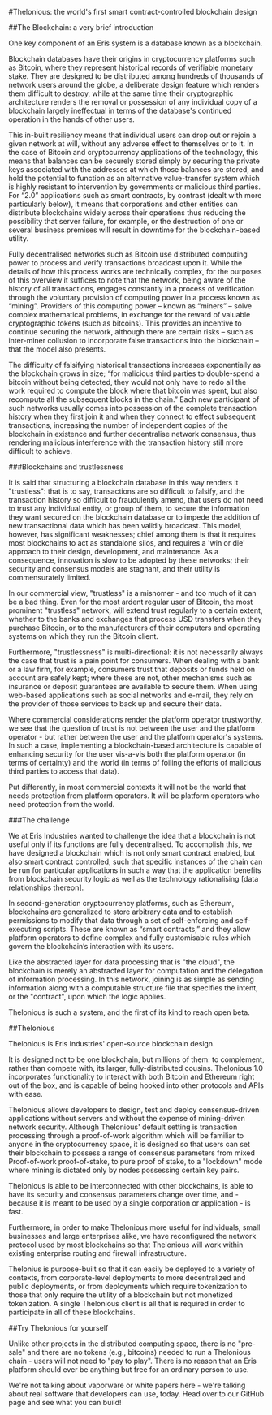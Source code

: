 #Thelonious: the world's first smart contract-controlled blockchain design 

##The Blockchain: a very brief introduction

One key component of an Eris system is a database known as a blockchain.

Blockchain databases have their origins in cryptocurrency platforms such as Bitcoin, where they represent historical records of verifiable monetary stake. They are designed to be distributed among hundreds of thousands of network users around the globe, a deliberate design feature which renders them difficult to destroy, while at the same time their cryptographic architecture renders the removal or possession of any individual copy of a blockchain largely ineffectual in terms of the database's continued operation in the hands of other users. 

This in-built resiliency means that individual users can drop out or rejoin a given network at will, without any adverse effect to themselves or to it. In the case of Bitcoin and cryptocurrency applications of the technology, this means that balances can be securely stored simply by securing the private keys associated with the addresses at which those balances are stored, and hold the potential to function as an alternative value-transfer system which is highly resistant to intervention by governments or malicious third parties. For “2.0” applications such as smart contracts, by contrast (dealt with more particularly below), it means that corporations and other entities can distribute blockchains widely across their operations thus reducing the possibility that server failure, for example, or the destruction of one or several business premises will result in downtime for the blockchain-based utility. 

Fully decentralised networks such as Bitcoin use distributed computing power to process and verify transactions broadcast upon it.  While the details of how this process works are technically complex, for the purposes of this overview it suffices to note that the network, being aware of the history of all transactions, engages constantly in a process of verification through the voluntary provision of computing power in a process known as “mining”. Providers of this computing power – known as “miners” – solve complex mathematical problems, in exchange for the reward of valuable cryptographic tokens (such as bitcoins). This provides an incentive to continue securing the network, although there are certain risks – such as inter-miner collusion to incorporate false transactions into the blockchain – that the model also presents.

The difficulty of falsifying historical transactions increases exponentially as the blockchain grows in size; “for malicious third parties to double-spend a bitcoin without being detected, they would not only have to redo all the work required to compute the block where that bitcoin was spent, but also recompute all the subsequent blocks in the chain.” Each new participant of such networks usually comes into possession of the complete transaction history when they first join it and when they connect to effect subsequent transactions, increasing the number of independent copies of the blockchain in existence and further decentralise network consensus, thus rendering malicious interference with the transaction history still more difficult to achieve.

###Blockchains and trustlessness

It is said that structuring a blockchain database in this way renders it "trustless": that is to say, transactions are so difficult to falsify, and the transaction history so difficult to fraudulently amend, that users do not need to trust any individual entity, or group of them, to secure the information they want secured on the blockchain database or to impede the addition of new transactional data which has been validly broadcast. This model, however, has significant weaknesses; chief among them is that it requires most blockchains to act as standalone silos, and requires a 'win or die' approach to their design, development, and maintenance. As a consequence, innovation is slow to be adopted by these networks; their security and consensus models are stagnant, and their utility is commensurately limited. 

In our commercial view, "trustless" is a misnomer - and too much of it can be a bad thing. Even for the most ardent regular user of Bitcoin, the most prominent "trustless" network, will extend trust regularly to a certain extent, whether to the banks and exchanges that process USD transfers when they purchase Bitcoin, or to the manufacturers of their computers and operating systems on which they run the Bitcoin client. 

Furthermore, "trustlessness" is multi-directional: it is not necessarily always the case that trust is a pain point for consumers. When dealing with a bank or a law firm, for example, consumers trust that deposits or funds held on account are safely kept; where these are not, other mechanisms such as insurance or deposit guarantees are available to secure them. When using web-based applications such as social networks and e-mail, they rely on the provider of those services to back up and secure their data.

Where commercial considerations render the platform operator trustworthy, we see that the question of trust is not between the user and the platform operator - but rather between the user and the platform operator's systems. In such a case, implementing a blockchain-based architecture is capable of enhancing security for the user vis-a-vis both the platform operator (in terms of certainty) and the world (in terms of foiling the efforts of malicious third parties to access that data).

Put differently, in most commercial contexts it will not be the world that needs protection from platform operators. It will be platform operators who need protection from the world. 

###The challenge

We at Eris Industries wanted to challenge the idea that a blockchain is not useful only if its functions are fully decentralised. To accomplish this, we have designed a blockchain which is not only smart contract enabled, but also smart contract controlled, such that specific instances of the chain can be run for particular applications in such a way that the application benefits from blockchain security logic as well as the technology rationalising [data relationships thereon]. 

In second-generation cryptocurrency platforms, such as Ethereum, blockchains are generalized to store arbitrary data and to establish permissions to modify that data through a set of self-enforcing and self-executing scripts. These are known as “smart contracts,” and they allow platform operators to define complex and fully customisable rules which govern the blockchain’s interaction with its users.

Like the abstracted layer for data processing that is "the cloud", the blockchain is merely an abstracted layer for computation and the delegation of information processing. In this network, joining is as simple as sending information along with a computable structure file that specifies the intent, or the "contract", upon which the logic applies. 

Thelonious is such a system, and the first of its kind to reach open beta.

##Thelonious

Thelonious is Eris Industries' open-source blockchain design. 

It is designed not to be one blockchain, but millions of them: to complement, rather than compete with, its larger, fully-distributed cousins. Thelonious 1.0 incorporates functionality to interact with both Bitcoin and Ethereum right out of the box, and is capable of being hooked into other protocols and APIs with ease.

Thelonious allows developers to design, test and deploy consensus-driven applications without servers and without the expense of mining-driven network security. Although Thelonious' default setting is transaction processing through a proof-of-work algorithm which will be familiar to anyone in the cryptocurrency space, it is designed so that users can set their blockchain to possess a range of consensus parameters from mixed Proof-of-work proof-of-stake, to pure proof of stake, to a "lockdown" mode where mining is dictated only by nodes possessing certain key pairs. 

Thelonious is able to be interconnected with other blockchains, is able to have its security and consensus parameters change over time, and - because it is meant to be used by a single corporation or application - is fast. 

Furthermore, in order to make Thelonious more useful for individuals, small businesses and large enterprises alike, we have reconfigured the network protocol used by most blockchains so that Thelonious will work within existing enterprise routing and firewall infrastructure.

Thelonius is purpose-built so that it can easily be deployed to a variety of contexts, from corporate-level deployments to more decentralized and public deployments, or from deployments which require tokenization to those that only require the utility of a blockchain but not monetized tokenization. A single Thelonious client is all that is required in order to participate in all of these blockchains. 

##Try Thelonious for yourself

Unlike other projects in the distributed computing space, there is no "pre-sale" and there are no tokens (e.g., bitcoins) needed to run a Thelonious chain - users will not need to "pay to play". There is no reason that an Eris platform should ever be anything but free for an ordinary person to use.

We're not talking about vaporware or white papers here - we're talking about real software that developers can use, today. Head over to our GitHub page and see what you can build! 

